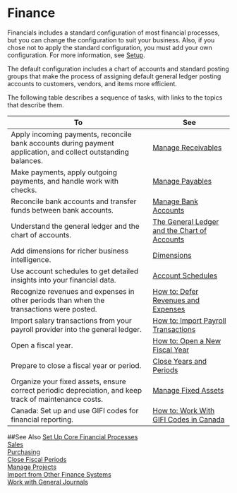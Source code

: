 <properties
    pageTitle="Finance| Financials"
    description="Learn about key financial concepts and processes "
	services="project-madeira"
	documentationCenter=""
	authors="edupont04"
/>
<tags
    ms.service="project-madeira"
    ms.topic="article"
    ms.devlang="na"
    ms.tgt_pltfrm="na"
    ms.workload="na"
    ms.date="10/28/2016"
    ms.author="edupont04" />
# Finance
Financials includes a standard configuration of most financial processes, but you can change the configuration to suit your business.
Also, if you chose not to apply the standard configuration, you must add your own configuration. For more information, see [Setup](setup.md).  
  
The default configuration includes a chart of accounts and standard posting groups that make the process of assigning default general ledger posting accounts to customers, vendors, and items more efficient.  
  
The following table describes a sequence of tasks, with links to the topics that describe them.  
  
| To                                                                  | See                      |
|---------------------------------------------------------------------|--------------------------|
|Apply incoming payments, reconcile bank accounts during payment application, and collect outstanding balances. |[Manage Receivables](receivables-manage-receivables.md)|
|Make payments, apply outgoing payments, and handle work with checks.|[Manage Payables](payables-manage-payables.md)|
|Reconcile bank accounts and transfer funds between bank accounts.|[Manage Bank Accounts](bank-manage-bank-accounts.md)|
|Understand the general ledger and the chart of accounts.|[The General Ledger and the Chart of Accounts](finance-general-ledger.md)|
|Add dimensions for richer business intelligence.|[Dimensions](finance-dimensions.md)|
|Use account schedules to get detailed insights into your financial data.|[Account Schedules](finance-account-schedule.md)|
|Recognize revenues and expenses in other periods than when the transactions were posted.|[How to: Defer Revenues and Expenses](finance-how-defer-revenue-expenses.md)|
|Import salary transactions from your payroll provider into the general ledger.|[How to: Import Payroll Transactions](finance-how-import-payroll-transactions.md)|
|Open a fiscal year.|[How to: Open a New Fiscal Year](finance-how-open-new-fiscal-year.md)|  
|Prepare to close a fiscal year or period.|[Close Years and Periods](year-close-years-periods.md)|
|Organize your fixed assets, ensure correct periodic depreciation, and keep track of maintenance costs.|[Manage Fixed Assets](fa-manage.md)|
|Canada: Set up and use GIFI codes for financial reporting. | [How to: Work With GIFI Codes in Canada](ca-work-gifi-codes.md)|

##See Also
[Set Up Core Financial Processes](finance-setup-finance.md)  
[Sales](sales-manage-sales.md)  
[Purchasing](purchasing-manage-purchasing.md)  
[Close Fiscal Periods](year-close-years-periods.md)  
[Manage Projects](projects-manage-projects.md)    
[Import from Other Finance Systems](upload-data.md)  
[Work with General Journals](ui-work-general-journals.md)  
